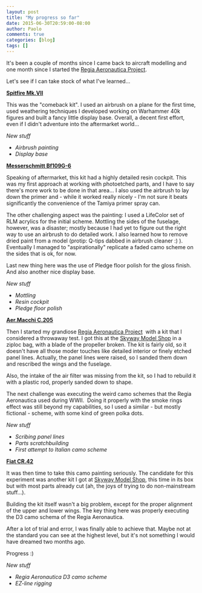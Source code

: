 ```yaml
---
layout: post
title: "My progress so far"
date: 2015-06-30T20:59:00-08:00
author: Paolo
comments: true
categories: [blog]
tags: []
---
```

It's been a couple of months since I came back to aircraft modelling and one month since I started the <a href="/projects/the%20regia%20aeronautica%20project/">Regia Aeronautica Project<a/>.

Let's see if I can take stock of what I've learned...

**[Spitfire Mk.VII](/kits/0002/)**

This was the "comeback kit". I used an airbrush on a plane for the first time, used weathering techniques I developed working on Warhammer 40k figures and built a fancy little display base. Overall, a decent first effort, even if I didn't adventure into the aftermarket world...

*New stuff*

*   *Airbrush painting*
*   *Display base*

**[Messerschmitt Bf109G-6](/kits/0003/)**

Speaking of aftermarket, this kit had a highly detailed resin cockpit. This was my first approach at working with photoetched parts, and I have to say there's more work to be done in that area... I also used the airbrush to lay down the primer and - while it worked really nicely - I'm not sure it beats significantly the convenience of the Tamiya primer spray can.

The other challenging aspect was the painting: I used a LifeColor set of RLM acrylics for the initial scheme. Mottling the sides of the fuselage, however, was a disaster; mostly because I had yet to figure out the right way to use an airbrush to do detailed work. I also learned how to remove dried paint from a model (protip: Q-tips dabbed in airbrush cleaner :) ). Eventually I managed to "aspirationally" replicate a faded camo scheme on the sides that is ok, for now.

Last new thing here was the use of Pledge floor polish for the gloss finish. And also another nice display base.

*New stuff*

*   *Mottling*
*   *Resin cockpit*
*   *Pledge floor polish*

**[Aer.Macchi C.205](/kits/0005/)**

Then I started my grandiose <a href="/projects/the%20regia%20aeronautica%20project/">Regia Aeronautica Project<a/>  with a kit that I considered a throwaway test. I got this at the <a href="http://www.skywaymodel.com/">Skyway Model Shop</a> in a ziploc bag, with a blade of the propeller broken. The kit is fairly old, so it doesn't have all those moder touches like detailed interior or finely etched panel lines. Actually, the panel lines were raised, so I sanded them down and rescribed the wings and the fuselage.

Also, the intake of the air filter was missing from the kit, so I had to rebuild it with a plastic rod, properly sanded down to shape.

The next challenge was executing the weird camo schemes that the Regia Aeronautica used during WWII.  Doing it properly with the smoke rings effect was still beyond my capabilities, so I used a similar - but mostly fictional - scheme, with some kind of green polka dots.

*New stuff*

*   *Scribing panel lines*
*   *Parts scratchbuilding*
*   *First attempt to Italian camo scheme*

**[Fiat CR.42](/kits/0006/)**

It was then time to take this camo painting seriously. The candidate for this experiment was another kit I got at <a href="http://www.skywaymodel.com/">Skyway Model Shop</a>, this time in its box but with most parts already cut (ah, the joys of trying to do non-mainstream stuff...).

Building the kit itself wasn't a big problem, except for the proper alignment of the upper and lower wings. The key thing here was properly executing the D3 camo schema of the Regia Aeronautica.

After a lot of trial and error, I was finally able to achieve that. Maybe not at the standard you can see at the highest level, but it's not something I would have dreamed two months ago.

Progress :)

*New stuff*



*   *Regia Aeronautica D3 camo scheme*
*   *EZ-line rigging*
